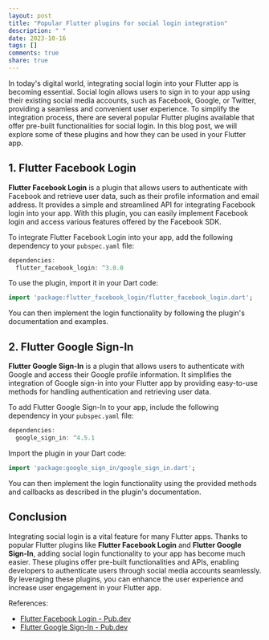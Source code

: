 ```yaml
---
layout: post
title: "Popular Flutter plugins for social login integration"
description: " "
date: 2023-10-16
tags: []
comments: true
share: true
---
```


In today's digital world, integrating social login into your Flutter app is becoming essential. Social login allows users to sign in to your app using their existing social media accounts, such as Facebook, Google, or Twitter, providing a seamless and convenient user experience. To simplify the integration process, there are several popular Flutter plugins available that offer pre-built functionalities for social login. In this blog post, we will explore some of these plugins and how they can be used in your Flutter app.

## 1. Flutter Facebook Login

**Flutter Facebook Login** is a plugin that allows users to authenticate with Facebook and retrieve user data, such as their profile information and email address. It provides a simple and streamlined API for integrating Facebook login into your app. With this plugin, you can easily implement Facebook login and access various features offered by the Facebook SDK.

To integrate Flutter Facebook Login into your app, add the following dependency to your `pubspec.yaml` file:

```dart
dependencies:
  flutter_facebook_login: ^3.0.0
```

To use the plugin, import it in your Dart code:

```dart
import 'package:flutter_facebook_login/flutter_facebook_login.dart';
```

You can then implement the login functionality by following the plugin's documentation and examples.

## 2. Flutter Google Sign-In

**Flutter Google Sign-In** is a plugin that allows users to authenticate with Google and access their Google profile information. It simplifies the integration of Google sign-in into your Flutter app by providing easy-to-use methods for handling authentication and retrieving user data.

To add Flutter Google Sign-In to your app, include the following dependency in your `pubspec.yaml` file:

```dart
dependencies:
  google_sign_in: ^4.5.1
```

Import the plugin in your Dart code:

```dart
import 'package:google_sign_in/google_sign_in.dart';
```

You can then implement the login functionality using the provided methods and callbacks as described in the plugin's documentation.

## Conclusion

Integrating social login is a vital feature for many Flutter apps. Thanks to popular Flutter plugins like **Flutter Facebook Login** and **Flutter Google Sign-In**, adding social login functionality to your app has become much easier. These plugins offer pre-built functionalities and APIs, enabling developers to authenticate users through social media accounts seamlessly. By leveraging these plugins, you can enhance the user experience and increase user engagement in your Flutter app.

References:
- [Flutter Facebook Login - Pub.dev](https://pub.dev/packages/flutter_facebook_login)
- [Flutter Google Sign-In - Pub.dev](https://pub.dev/packages/google_sign_in)